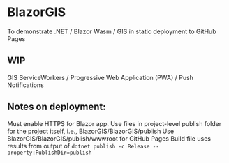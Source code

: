 ﻿# BlazorGIS

To demonstrate .NET / Blazor Wasm / GIS in static deployment to GitHub Pages

## WIP

GIS
ServiceWorkers / Progressive Web Application (PWA) / Push Notifications

## Notes on deployment:

Must enable HTTPS for Blazor app.
Use files in project-level publish folder for the project itself, i.e., BlazorGIS/BlazorGIS/publish
Use BlazorGIS/BlazorGIS/publish/wwwroot for GitHub Pages
Build file uses results from output of `dotnet publish -c Release --property:PublishDir=publish`
